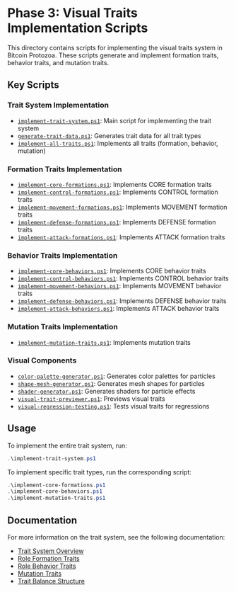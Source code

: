 # Phase 3: Visual Traits Implementation Scripts

This directory contains scripts for implementing the visual traits system in Bitcoin Protozoa. These scripts generate and implement formation traits, behavior traits, and mutation traits.

## Key Scripts

### Trait System Implementation

- [`implement-trait-system.ps1`](implement-trait-system.ps1): Main script for implementing the trait system
- [`generate-trait-data.ps1`](generate-trait-data.ps1): Generates trait data for all trait types
- [`implement-all-traits.ps1`](implement-all-traits.ps1): Implements all traits (formation, behavior, mutation)

### Formation Traits Implementation

- [`implement-core-formations.ps1`](implement-core-formations.ps1): Implements CORE formation traits
- [`implement-control-formations.ps1`](implement-control-formations.ps1): Implements CONTROL formation traits
- [`implement-movement-formations.ps1`](implement-movement-formations.ps1): Implements MOVEMENT formation traits
- [`implement-defense-formations.ps1`](implement-defense-formations.ps1): Implements DEFENSE formation traits
- [`implement-attack-formations.ps1`](implement-attack-formations.ps1): Implements ATTACK formation traits

### Behavior Traits Implementation

- [`implement-core-behaviors.ps1`](implement-core-behaviors.ps1): Implements CORE behavior traits
- [`implement-control-behaviors.ps1`](implement-control-behaviors.ps1): Implements CONTROL behavior traits
- [`implement-movement-behaviors.ps1`](implement-movement-behaviors.ps1): Implements MOVEMENT behavior traits
- [`implement-defense-behaviors.ps1`](implement-defense-behaviors.ps1): Implements DEFENSE behavior traits
- [`implement-attack-behaviors.ps1`](implement-attack-behaviors.ps1): Implements ATTACK behavior traits

### Mutation Traits Implementation

- [`implement-mutation-traits.ps1`](implement-mutation-traits.ps1): Implements mutation traits

### Visual Components

- [`color-palette-generator.ps1`](color-palette-generator.ps1): Generates color palettes for particles
- [`shape-mesh-generator.ps1`](shape-mesh-generator.ps1): Generates mesh shapes for particles
- [`shader-generator.ps1`](shader-generator.ps1): Generates shaders for particle effects
- [`visual-trait-previewer.ps1`](visual-trait-previewer.ps1): Previews visual traits
- [`visual-regression-testing.ps1`](visual-regression-testing.ps1): Tests visual traits for regressions

## Usage

To implement the entire trait system, run:

```powershell
.\implement-trait-system.ps1
```

To implement specific trait types, run the corresponding script:

```powershell
.\implement-core-formations.ps1
.\implement-core-behaviors.ps1
.\implement-mutation-traits.ps1
```

## Documentation

For more information on the trait system, see the following documentation:

- [Trait System Overview](../../bitcoin_protozoa/traits/00_summary.md)
- [Role Formation Traits](../../bitcoin_protozoa/traits/07_role_formation_traits.md)
- [Role Behavior Traits](../../bitcoin_protozoa/traits/08_role_behavior_traits.md)
- [Mutation Traits](../../bitcoin_protozoa/traits/09_mutation_traits.md)
- [Trait Balance Structure](../../bitcoin_protozoa/trait_balance_structure/00_index.md)
